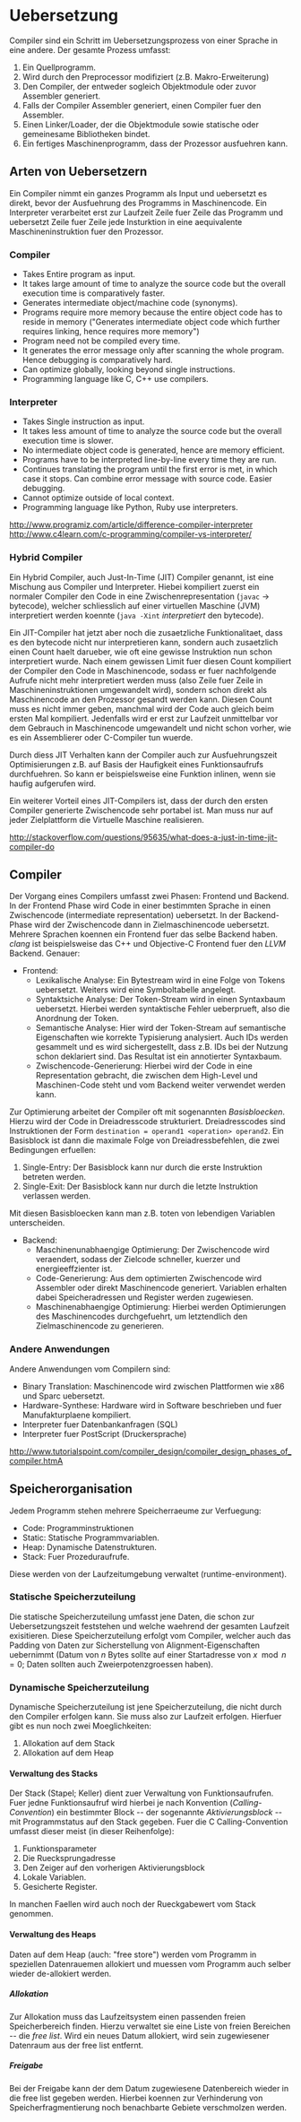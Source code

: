 # Uebersetzung

Compiler sind ein Schritt im Uebersetzungsprozess von einer Sprache in eine
andere. Der gesamte Prozess umfasst:

1. Ein Quellprogramm.
2. Wird durch den Preprocessor modifiziert (z.B. Makro-Erweiterung)
3. Den Compiler, der entweder sogleich Objektmodule oder zuvor Assembler
   generiert.
4. Falls der Compiler Assembler generiert, einen Compiler fuer den Assembler.
5. Einen Linker/Loader, der die Objektmodule sowie statische oder gemeinesame
   Bibliotheken bindet.
6. Ein fertiges Maschinenprogramm, dass der Prozessor ausfuehren kann.

## Arten von Uebersetzern

Ein Compiler nimmt ein ganzes Programm als Input und uebersetzt es direkt, bevor
der Ausfuehrung des Programms in Maschinencode. Ein Interpreter verarbeitet erst
zur Laufzeit Zeile fuer Zeile das Programm und uebersetzt Zeile fuer Zeile jede
Insturktion in eine aequivalente Maschineninstruktion fuer den Prozessor.

### Compiler

* Takes Entire program as input.
* It takes large amount of time to analyze the source code but the overall
  execution time is comparatively faster.
* Generates intermediate object/machine code (synonyms).
* Programs require more memory because the entire object code has to reside in
  memory ("Generates intermediate object code which further requires linking,
  hence requires more memory")
* Program need not be compiled every time.
* It generates the error message only after scanning the whole program. Hence
  debugging is comparatively hard.
* Can optimize globally, looking beyond single instructions.
* Programming language like C, C++ use compilers.

### Interpreter

* Takes Single instruction as input.
* It takes less amount of time to analyze the source code but the overall
  execution time is slower.
* No intermediate object code is generated, hence are memory efficient.
* Programs have to be interpreted line-by-line every time they are run.
* Continues translating the program until the first error is met, in which case
  it stops. Can combine error message with source code. Easier debugging.
* Cannot optimize outside of local context.
* Programming language like Python, Ruby use interpreters.

http://www.programiz.com/article/difference-compiler-interpreter
http://www.c4learn.com/c-programming/compiler-vs-interpreter/

### Hybrid Compiler

Ein Hybrid Compiler, auch Just-In-Time (JIT) Compiler genannt, ist eine Mischung
aus Compiler und Interpreter. Hiebei kompiliert zuerst ein normaler Compiler den
Code in eine Zwischenrepresentation (`javac` -> bytecode), welcher schliesslich
auf einer virtuellen Maschine (JVM) interpretiert werden koennte (`java -Xint`
*interpretiert* den bytecode).

Ein JIT-Compiler hat jetzt aber noch die zusaetzliche Funktionalitaet, dass es
den bytecode nicht nur interpretieren kann, sondern auch zusaetzlich einen Count
haelt darueber, wie oft eine gewisse Instruktion nun schon interpretiert
wurde. Nach einem gewissen Limit fuer diesen Count kompiliert der Compiler den
Code in Maschinencode, sodass er fuer nachfolgende Aufrufe nicht mehr
interpretiert werden muss (also Zeile fuer Zeile in Maschineninstruktionen
umgewandelt wird), sondern schon direkt als Maschinencode an den Prozessor
gesandt werden kann. Diesen Count muss es nicht immer geben, manchmal wird der
Code auch gleich beim ersten Mal kompiliert. Jedenfalls wird er erst zur
Laufzeit unmittelbar vor dem Gebrauch in Maschinencode umgewandelt und nicht
schon vorher, wie es ein Assemblierer oder C-Compiler tun wuerde.

Durch diess JIT Verhalten kann der Compiler auch zur Ausfuehrungszeit
Optimisierungen z.B. auf Basis der Haufigkeit eines Funktionsaufrufs
durchfuehren. So kann er beispielsweise eine Funktion inlinen, wenn sie haufig
aufgerufen wird.

Ein weiterer Vorteil eines JIT-Compilers ist, dass der durch den ersten Compiler
generierte Zwischencode sehr portabel ist. Man muss nur auf jeder Zielplattform
die Virtuelle Maschine realisieren.

http://stackoverflow.com/questions/95635/what-does-a-just-in-time-jit-compiler-do

## Compiler

Der Vorgang eines Compilers umfasst zwei Phasen: Frontend und Backend. In der
Frontend Phase wird Code in einer bestimmten Sprache in einen Zwischencode
(intermediate representation) uebersetzt. In der Backend-Phase wird der
Zwischencode dann in Zielmaschinencode uebersetzt. Mehrere Sprachen koennen ein
Frontend fuer das selbe Backend haben. *clang* ist beispielsweise das C++ und
Objective-C Frontend fuer den *LLVM* Backend. Genauer:

* Frontend:
  + Lexikalische Analyse: Ein Bytestream wird in eine Folge von Tokens
    uebersetzt. Weiters wird eine Symboltabelle angelegt.
  + Syntaktsiche Analyse: Der Token-Stream wird in einen Syntaxbaum
    uebersetzt. Hierbei werden syntaktische Fehler ueberprueft,
    also die Anordnung der Token.
  + Semantische Analyse: Hier wird der Token-Stream auf semantische
    Eigenschaften wie korrekte Typisierung analysiert. Auch IDs werden gesammelt
    und es wird sichergestellt, dass z.B. IDs bei der Nutzung schon deklariert
    sind. Das Resultat ist ein annotierter Syntaxbaum.
  + Zwischencode-Generierung: Hierbei wird der Code in eine Representation
    gebracht, die zwischen dem High-Level und Maschinen-Code steht und vom
    Backend weiter verwendet werden kann.

Zur Optimierung arbeitet der Compiler oft mit sogenannten
*Basisbloecken*. Hierzu wird der Code in Dreiadresscode
strukturiert. Dreiadresscodes sind Instruktionen der Form `destination =
operand1 <operation> operand2`. Ein Basisblock ist dann die maximale Folge von
Dreiadressbefehlen, die zwei Bedingungen erfuellen:

1. Single-Entry: Der Basisblock kann nur durch die erste Instruktion betreten
   werden.
2. Single-Exit: Der Basisblock kann nur durch die letzte Instruktion verlassen
   werden.

Mit diesen Basisbloecken kann man z.B. toten von lebendigen Variablen
unterscheiden.

* Backend:
  + Maschinenunabhaengige Optimierung: Der Zwischencode wird veraendert, sodass
    der Zielcode schneller, kuerzer und energieeffzienter ist.
  + Code-Generierung: Aus dem optimierten Zwischencode wird Assembler oder
    direkt Maschinencode generiert. Variablen erhalten dabei Speicheradressen
    und Register werden zugewiesen.
  + Maschinenabhaengige Optimierung: Hierbei werden Optimierungen des
    Maschinencodes durchgefuehrt, um letztendlich den Zielmaschinencode zu
    generieren.

### Andere Anwendungen

Andere Anwendungen vom Compilern sind:

* Binary Translation: Maschinencode wird zwischen Plattformen wie x86 und Sparc
  uebersetzt.
* Hardware-Synthese: Hardware wird in Software beschrieben und fuer
  Manufakturplaene kompiliert.
* Interpreter fuer Datenbankanfragen (SQL)
* Interpreter fuer PostScript (Druckersprache)

http://www.tutorialspoint.com/compiler_design/compiler_design_phases_of_compiler.htmA

## Speicherorganisation

Jedem Programm stehen mehrere Speicherraeume zur Verfuegung:

* Code: Programminstruktionen
* Static: Statische Programmvariablen.
* Heap: Dynamische Datenstrukturen.
* Stack: Fuer Prozeduraufrufe.

Diese werden von der Laufzeitumgebung verwaltet (runtime-environment).

### Statische Speicherzuteilung

Die statische Speicherzuteilung umfasst jene Daten, die schon zur
Uebersetzungszeit feststehen und welche waehrend der gesamten Laufzeit
exisitieren. Diese Speicherzuteilung erfolgt vom Compiler, welcher auch das
Padding von Daten zur Sicherstellung von Alignment-Eigenschaften uebernimmt
(Datum von $n$ Bytes sollte auf einer Startadresse von $x \mod n = 0$; Daten
sollten auch Zweierpotenzgroessen haben).

### Dynamische Speicherzuteilung

Dynamische Speicherzuteilung ist jene Speicherzuteilung, die nicht durch den
Compiler erfolgen kann. Sie muss also zur Laufzeit erfolgen. Hierfuer gibt es
nun noch zwei Moeglichkeiten:

1. Allokation auf dem Stack
2. Allokation auf dem Heap

#### Verwaltung des Stacks

Der Stack (Stapel; Keller) dient zuer Verwaltung von Funktionsaufrufen. Fuer
jedne Funktionsaufruf wird hierbei je nach Konvention (*Calling-Convention*) ein
bestimmter Block -- der sogenannte *Aktivierungsblock* -- mit Programmstatus auf
den Stack gegeben. Fuer die C Calling-Convention umfasst dieser meist (in dieser
Reihenfolge):

1. Funktionsparameter
2. Die Ruecksprungadresse
3. Den Zeiger auf den vorherigen Aktivierungsblock
4. Lokale Variablen.
5. Gesicherte Register.

In manchen Faellen wird auch noch der Rueckgabewert vom Stack genommen.

#### Verwaltung des Heaps

Daten auf dem Heap (auch: "free store") werden vom Programm in speziellen
Datenrauemen allokiert und muessen vom Programm auch selber wieder de-allokiert
werden.

##### Allokation

Zur Allokation muss das Laufzeitsystem einen passenden freien Speicherbereich
finden. Hierzu verwaltet sie eine Liste von freien Bereichen -- die *free
list*. Wird ein neues Datum allokiert, wird sein zugewiesener Datenraum aus der
free list entfernt.

##### Freigabe

Bei der Freigabe kann der dem Datum zugewiesene Datenbereich wieder in die free
list gegeben werden. Hierbei koennen zur Verhinderung von Speicherfragmentierung
noch benachbarte Gebiete verschmolzen werden.

